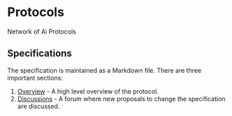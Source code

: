# Protocols
Network of Ai Protocols 


## Specifications

The specification is maintained as a Markdown file. There are three important sections:

1. [Overview](/docs/OVERVIEW.md) - A high level overview of the protocol.
2. [Discussions](https://github.com/Forest-Protocols/protocols/discussions) - A forum where new proposals to change the specification are discussed.
